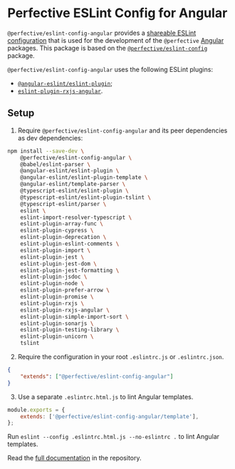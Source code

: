 # Perfective ESLint Config for Angular

`@perfective/eslint-config-angular` provides
a [shareable ESLint configuration](https://eslint.org/docs/developer-guide/shareable-configs)
that is used for the development of the `@perfective` [Angular](https://angular.io) packages.
This package is based on the
[`@perfective/eslint-config`](https://www.npmjs.com/package/@perfective/eslint-config) package.

`@perfective/eslint-config-angular` uses the following ESLint plugins:

-   [`@angular-eslint/eslint-plugin`](https://github.com/angular-eslint/angular-eslint);
-   [`eslint-plugin-rxjs-angular`](https://github.com/cartant/eslint-plugin-rxjs-angular).

## Setup

1. Require `@perfective/eslint-config-angular` and its peer dependencies as dev dependencies:

```bash
npm install --save-dev \
    @perfective/eslint-config-angular \
    @babel/eslint-parser \
    @angular-eslint/eslint-plugin \
    @angular-eslint/eslint-plugin-template \
    @angular-eslint/template-parser \
    @typescript-eslint/eslint-plugin \
    @typescript-eslint/eslint-plugin-tslint \
    @typescript-eslint/parser \
    eslint \
    eslint-import-resolver-typescript \
    eslint-plugin-array-func \
    eslint-plugin-cypress \
    eslint-plugin-deprecation \
    eslint-plugin-eslint-comments \
    eslint-plugin-import \
    eslint-plugin-jest \
    eslint-plugin-jest-dom \
    eslint-plugin-jest-formatting \
    eslint-plugin-jsdoc \
    eslint-plugin-node \
    eslint-plugin-prefer-arrow \
    eslint-plugin-promise \
    eslint-plugin-rxjs \
    eslint-plugin-rxjs-angular \
    eslint-plugin-simple-import-sort \
    eslint-plugin-sonarjs \
    eslint-plugin-testing-library \
    eslint-plugin-unicorn \
    tslint
```

2. Require the configuration in your root `.eslintrc.js` or `.eslintrc.json`.

```json
{
    "extends": ["@perfective/eslint-config-angular"]
}
```

3. Use a separate `.eslintrc.html.js` to lint Angular templates.

```js
module.exports = {
    extends: ['@perfective/eslint-config-angular/template'],
};
```

Run `eslint --config .eslintrc.html.js --no-eslintrc .` to lint Angular templates.

Read the [full documentation](https://github.com/perfective/estlint-config-angular/blob/master/README.adoc)
in the repository.
